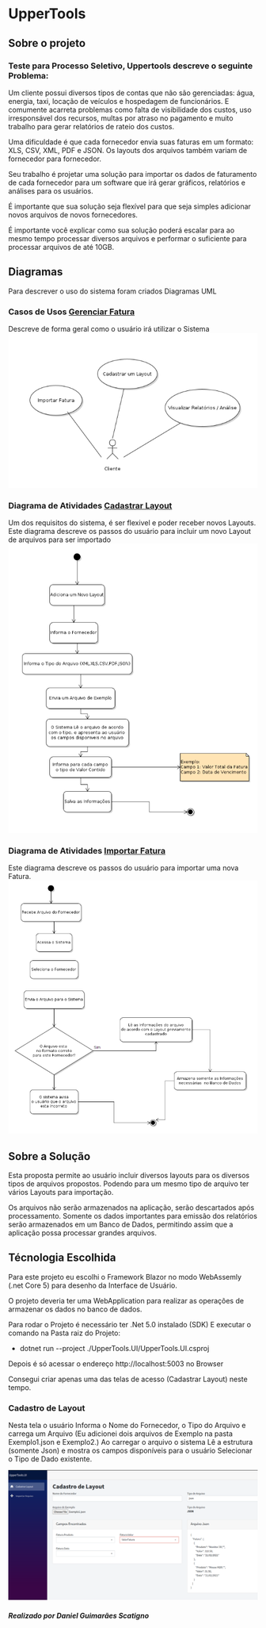 # UpperTools

## Sobre o projeto
### Teste para Processo Seletivo, Uppertools descreve o seguinte Problema:
Um cliente possui diversos tipos de contas que não são gerenciadas: água, energia, taxi, locação de veículos e hospedagem de funcionários. E comumente acarreta problemas como falta de visibilidade dos custos, uso irresponsável dos recursos, multas por atraso no pagamento e muito trabalho para gerar relatórios de rateio dos custos.

Uma dificuldade é que cada fornecedor envia suas faturas em um formato: XLS, CSV, XML, PDF e JSON. Os layouts dos arquivos também variam de fornecedor para fornecedor.

Seu trabalho é projetar uma solução para importar os dados de faturamento de cada fornecedor para um software que irá gerar gráficos, relatórios e análises para os usuários.

É importante que sua solução seja flexível para que seja simples adicionar novos arquivos de novos fornecedores.

É importante você explicar como sua solução poderá escalar para ao mesmo tempo processar diversos arquivos e performar o suficiente para processar arquivos de até 10GB.


## Diagramas
Para descrever o uso do sistema foram criados Diagramas UML


###  Casos de Usos [Gerenciar Fatura](GerenciarFaturas.png) 
Descreve de forma geral como o usuário irá utilizar o Sistema
![alt text](GerenciarFaturas.png)

###  Diagrama de Atividades [Cadastrar Layout](CadastrarLayout.png) 
Um dos requisitos do sistema, é ser flexivel e poder receber novos Layouts. Este diagrama descreve os passos do usuário para incluir um novo Layout de arquivos para ser importado
![alt text](CadastrarLayout.png)

###  Diagrama de Atividades [Importar Fatura](ImportarFatura.png) 
Este diagrama descreve os passos do usuário para importar uma nova Fatura.
![alt text](ImportarFatura.png)


## Sobre a Solução
Esta proposta permite ao usuário incluir diversos layouts para os diversos tipos de arquivos propostos. Podendo para um mesmo tipo de arquivo ter vários Layouts para importação.

Os arquivos não serão armazenados na aplicação, serão descartados após processamento. Somente os dados importantes para emissão dos relatórios serão armazenados em um Banco de Dados, permitindo assim que a aplicação possa processar grandes arquivos.

## Técnologia Escolhida
Para este projeto eu escolhi o Framework Blazor no modo WebAssemly (.net Core 5) 
para desenho da Interface de Usuário. 

O projeto deveria ter uma WebApplication para realizar as operações de armazenar os dados no banco de dados.

Para rodar o Projeto é necessário ter .Net 5.0 instalado (SDK)
E executar o comando na Pasta raiz do Projeto:

 - dotnet run --project ./UpperTools.UI/UpperTools.UI.csproj 

 Depois é só acessar o endereço http://localhost:5003 no Browser


Consegui criar apenas uma das telas de acesso (Cadastrar Layout) neste tempo.

### Cadastro de Layout
Nesta tela o usuário Informa o Nome do Fornecedor, o Tipo do Arquivo e carrega um Arquivo
(Eu adicionei dois arquivos de Exemplo na pasta Exemplo1.json e Exemplo2.)
Ao carregar o arquivo o sistema Lê a estrutura (somente Json) e mostra os campos disponíveis para o usuário Selecionar o Tipo de Dado existente.

![alt text](TelaCadastrodeLayout.png)



##### Realizado por Daniel Guimarães Scatigno